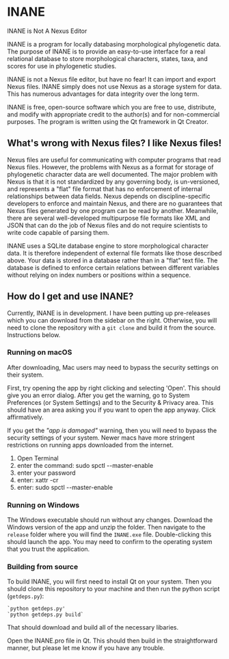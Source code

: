# INANE

INANE is Not A Nexus Editor


INANE is a program for locally databasing morphological phylogenetic data. The purpose of INANE is to provide an easy-to-use interface for a real relational database to store morphological characters, states, taxa, and scores for use in phylogenetic studies. 


INANE is not a Nexus file editor, but have no fear! It can import and export Nexus files. INANE simply does not use Nexus as a storage system for data. This has numerous advantages for data integrity over the long term. 


INANE is free, open-source software which you are free to use, distribute, and modify with appropriate credit to the author(s) and for non-commercial purposes. The program is written using the Qt framework in Qt Creator.



## What's wrong with Nexus files? I like Nexus files!
Nexus files are useful for communicating with computer programs that read Nexus files.
However, the problems with Nexus as a format for storage of phylogenetic character data are well documented.
The major problem with Nexus is that it is not standardized by any governing body, is un-versioned, and represents a "flat" file format that has no enforcement of internal relationships between data fields. 
Nexus depends on discipline-specific developers to enforce and maintain Nexus, and there are no guarantees that Nexus files generated by one program can be read by another. Meanwhile, there are several well-developed multipurpose file formats like XML and JSON that can do the job of Nexus files and do not require scientists to write code capable of parsing them. 

INANE uses a SQLite database engine to store morphological character data. It is therefore independent of external file formats like those described above. Your data is stored in a database rather than in a "flat" text file. The database is defined to enforce certain relations between different variables without relying on index numbers or positions within a sequence.


## How do I get and use INANE?
Currently, INANE is in development. I have been putting up pre-releases which you can download from the sidebar on the right. Otherwise, you will need to clone the repository with a `git clone` and build it from the source. Instructions below. 

### Running on macOS
After downloading, Mac users may need to bypass the security settings on their system.

First, try opening the app by right clicking and selecting 'Open'. This should give you an error dialog. After you get the warning, go to System Preferences (or System Settings) and to the Security & Privacy area. This should have an area asking you if you want to open the app anyway. Click affirmatively.

If you get the *"app is damaged"* warning, then you will need to bypass the security settings of your system. Newer macs have more stringent restrictions on running apps downloaded from the internet.

1. Open Terminal
2. enter the command: sudo spctl --master-enable
3. enter your password
4. enter:  xattr -cr  <drag-drop app here to get path>
5. enter: sudo spctl --master-enable

### Running on Windows
The Windows executable should run without any changes. Download the Windows version of the app and unzip the folder. Then navigate to the `release` folder where you will find the `INANE.exe` file. Double-clicking this should launch the app. You may need to confirm to the operating system that you trust the application. 

### Building from source
To build INANE, you will first need to install Qt on your system. Then you should clone this repository to your machine and then run the python script (`getdeps.py`): 


    `python getdeps.py'
    `python getdeps.py build`


That should download and build all of the necessary libaries.

Open the INANE.pro file in Qt. This should then build in the straightforward manner, but please let me know if you have any trouble.
